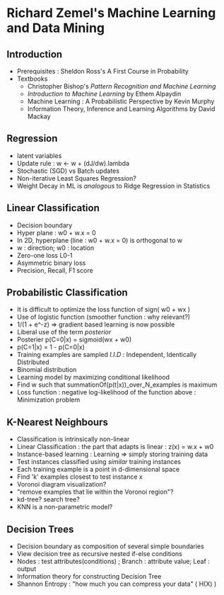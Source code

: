 # Richard Zemel's Machine Learning and Data Mining


## Introduction

* Prerequisites : Sheldon Ross's A First Course in Probability
* Textbooks
	- Christopher Bishop's *Pattern Recognition and Machine Learning*
	- *Introduction to Machine Learning* by Ethem Alpaydin
	- Machine Learning : A Probabilistic Perspective by Kevin Murphy
	- Information Theory, Inference and Learning Algorithms by David Mackay

## Regression

* latent variables
* Update rule : w <- w + (dJ/dw).lambda
* Stochastic (SGD) vs Batch updates
* Non-iterative Least Squares Regression?
* Weight Decay in ML is *analogous* to Ridge Regression in Statistics

## Linear Classification

* Decision boundary
* Hyper plane : w0 + w.x = 0 
* In 2D, hyperplane (line : w0 + w.x = 0) is orthogonal to w
* w : direction; w0 : location
* Zero-one loss L0-1
* Asymmetric binary loss
* Precision, Recall, F1 score

## Probabilistic Classification

* It is difficult to optimize the loss function of sign( w0 + wx )
* Use of logistic function (smoother function : why relevant?)
* 1/(1 + e^-z) => gradient based learning is now possible
* Liberal use of the term *posterior*
* Posterier p(C=0|x) = sigmoid(wx + w0)
* p(C=1|x) = 1 - p(C=0|x)
* Training examples are sampled *I.I.D* : Independent, Identically Distributed
* Binomial distribution 
* Learning model by maximizing conditional likelihood 
* Find w such that summationOf(p(t|x))_over_N_examples is maximum
* Loss function : negative log-likelihood of the function above : Minimization problem

## K-Nearest Neighbours

* Classification is intrinsically non-linear
* Linear Classification : the part that adapts is linear : z(x) = w.x + w0
* Instance-based learning : Learning => simply storing training data
* Test instances classified using *similar* training instances
* Each training example is a point in d-dimensional space
* Find 'k' examples closest to test instance x
* Voronoi diagram visualization?
* "remove examples that lie within the Voronoi region"?
* kd-tree? search tree?
* KNN is a non-parametric model?

## Decision Trees

* Decision boundary as composition of several simple boundaries
* View decision tree as recursive nested if-else conditions
* Nodes : test attributes(conditions) ; Branch : attribute value; Leaf : output
* Information theory for constructing Decision Tree
* Shannon Entropy : "how much you can compress your data" ( H(X) )
